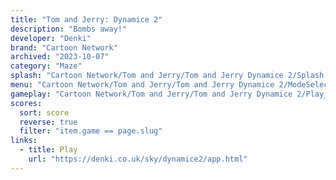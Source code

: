 ```yaml
---
title: "Tom and Jerry: Dynamice 2"
description: "Bombs away!"
developer: "Denki"
brand: "Cartoon Network"
archived: "2023-10-07"
category: "Maze"
splash: "Cartoon Network/Tom and Jerry/Tom and Jerry Dynamice 2/Splash.jpg"
menu: "Cartoon Network/Tom and Jerry/Tom and Jerry Dynamice 2/ModeSelect.jpg"
gameplay: "Cartoon Network/Tom and Jerry/Tom and Jerry Dynamice 2/Play_1.jpg"
scores:
  sort: score
  reverse: true
  filter: "item.game == page.slug"
links:
  - title: Play
    url: "https://denki.co.uk/sky/dynamice2/app.html"
---
```

